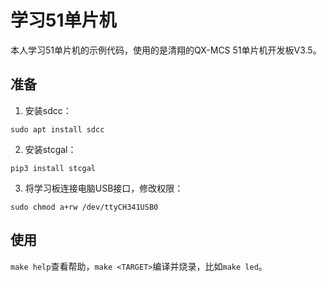 # 学习51单片机

本人学习51单片机的示例代码，使用的是清翔的QX-MCS 51单片机开发板V3.5。

## 准备

1. 安装sdcc：

```shell
sudo apt install sdcc
```

2. 安装stcgal：

```shell
pip3 install stcgal
```

3. 将学习板连接电脑USB接口，修改权限：

```shell
sudo chmod a+rw /dev/ttyCH341USB0
```

## 使用

`make help`查看帮助，`make <TARGET>`编译并烧录，比如`make led`。
